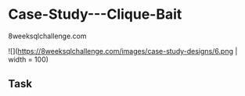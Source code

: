 # Case-Study---Clique-Bait
8weeksqlchallenge.com

![](https://8weeksqlchallenge.com/images/case-study-designs/6.png | width = 100)

## **Task**
